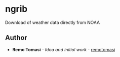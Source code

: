 # ngrib
Download of weather data directly from NOAA

## Author

* **Remo Tomasi** - *Idea and initial work* - [remotomasi](https://github.com/remotomasi)
